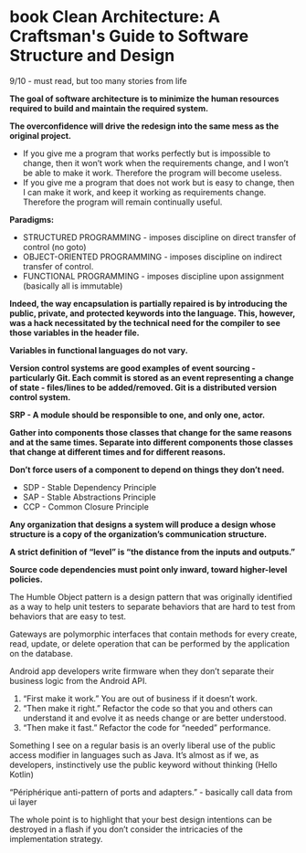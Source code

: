 # book Clean Architecture: A Craftsman's Guide to Software Structure and Design

9/10 - must read, but too many stories from life

**The goal of software architecture is to minimize the human resources required to build and
maintain the required system.**

**The overconfidence will drive the redesign into the same mess as the original project.**

* If you give me a program that works perfectly but is impossible to change, then it won’t work when
  the requirements change, and I won’t be able to make it work. Therefore the program will become
  useless.
* If you give me a program that does not work but is easy to change, then I can make it work, and
  keep it working as requirements change. Therefore the program will remain continually useful.

**Paradigms:**

* STRUCTURED PROGRAMMING - imposes discipline on direct transfer of control (no goto)
* OBJECT-ORIENTED PROGRAMMING - imposes discipline on indirect transfer of control.
* FUNCTIONAL PROGRAMMING - imposes discipline upon assignment (basically all is immutable)

**Indeed, the way encapsulation is partially repaired is by introducing the public, private, and
protected keywords into the language. This, however, was a hack necessitated by the technical need
for the compiler to see those variables in the header file.**

**Variables in functional languages do not vary.**

**Version control systems are good examples of event sourcing - particularly Git. Each commit is
stored as an event representing a change of state - files/lines to be added/removed. Git is a
distributed version control system.**

**SRP - A module should be responsible to one, and only one, actor.**

**Gather into components those classes that change for the same reasons and at the same times.
Separate into different components those classes that change at different times and for different
reasons.**

**Don’t force users of a component to depend on things they don’t need.**

* SDP - Stable Dependency Principle
* SAP - Stable Abstractions Principle
* CCP - Common Closure Principle

**Any organization that designs a system will produce a design whose structure is a copy of the
organization’s communication structure.**

**A strict definition of “level” is “the distance from the inputs and outputs.”**

**Source code dependencies must point only inward, toward higher-level policies.**

The Humble Object pattern is a design pattern that was originally identified as a way to help unit
testers to separate behaviors that are hard to test from behaviors that are easy to test.

Gateways are polymorphic interfaces that contain methods for every create, read, update, or delete
operation that can be performed by the application on the database.

Android app developers write firmware when they don’t separate their business logic from the Android
API.

1. “First make it work.” You are out of business if it doesn’t work.
2. “Then make it right.” Refactor the code so that you and others can understand it and evolve it as
   needs change or are better understood.
3. “Then make it fast.” Refactor the code for “needed” performance.

Something I see on a regular basis is an overly liberal use of the public access modifier in
languages such as Java. It’s almost as if we, as developers, instinctively use the public keyword
without thinking (Hello Kotlin)

“Périphérique anti-pattern of ports and adapters.” - basically call data from ui layer

The whole point is to highlight that your best design intentions can be destroyed in a flash if you
don’t consider the intricacies of the implementation strategy.
